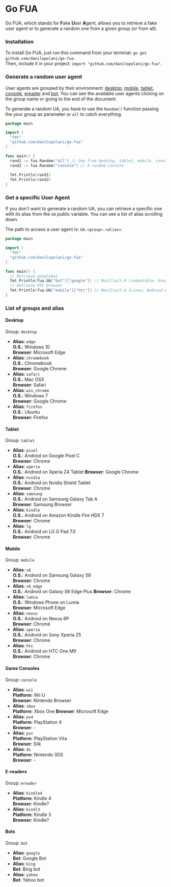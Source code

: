 # Go FUA
Go FUA, which stands for **F**ake **U**ser **A**gent, allows you to retrieve a fake user agent or to generate a random one from a given group (or from all).

### Installation

To install Go FUA, just run this command from your terminal: `go get github.com/danilopolani/go-fua`.  
Then, include it in your project: `import "github.com/danilopolani/go-fua"`.

### Generate a random user agent

User agents are grouped by their environment: [desktop](#desktop), [mobile](#mobile), [tablet](#tablet), [console](#game-consoles), [ereader](#e-readers) and [bot](#bots). You can see the available user agents clicking on the group name or going to the end of the document.  
  
To generate a random UA, you have to use the `Random()` function passing the your group as parameter or `all` to catch everything.

```go
package main

import (
  "fmt"
  "github.com/danilopolani/go-fua"
)

func main() {
  rand1 := fua.Random("all") // One from desktop, tablet, mobile, console, ereader and bot
  rand2 := fua.Random("console") // A random console
  
  fmt.Println(rand1)
  fmt.Println(rand2)
}
```

### Get a specific User Agent

If you don't want to generate a random UA, you can retrieve a specific one with its alias from the `UA` public variable. You can see a list of alias scrolling down.   
  
The path to access a user agent is: `UA.<group>.<alias>`.

```go
package main

import (
  "fmt"
  "github.com/danilopolani/go-fua"
)

func main() {
  // Retrieve googlebot
  fmt.Println(fua.UA["bot"]["google"]) // Mozilla/5.0 (compatible; Googlebot/2.1; +http://www.google.com/bot.html)
  // Retrieve HTC browser
  fmt.Println(fua.UA["mobile"]["htc"]) // Mozilla/5.0 (Linux; Android 6.0; HTC One M9 Build/MRA58K) AppleWebKit/537.36 (KHTML, like Gecko) Chrome/52.0.2743.98 Mobile Safari/537.36
}
```

### List of groups and alias

#### Desktop
Group: `desktop`  
  
- **Alias**: `edge`  
  **O.S.**: Windows 10  
  **Browser**: Microsoft Edge  
- **Alias**: `chromebook`  
  **O.S.**: Chromebook  
  **Browser**: Google Chrome  
- **Alias**: `safari`  
  **O.S.**: Mac OSX  
  **Browser**: Safari  
- **Alias**: `win_chrome`  
  **O.S.**: Windows 7  
  **Browser**: Google Chrome  
- **Alias**: `firefox`  
  **O.S.**: Ubuntu  
  **Browser**: Firefox

#### Tablet
Group: `tablet`  
  
- **Alias**: `pixel`  
  **O.S.**: Android on Google Pixel C  
  **Browser**: Chrome  
- **Alias**: `xperia`  
  **O.S.**: Android on Xperia Z4 Tablet 
  **Browser**: Google Chrome  
- **Alias**: `nvidia`  
  **O.S.**: Android on Nvidia Shield Tablet  
  **Browser**: Chrome  
- **Alias**: `samsung`  
  **O.S.**: Android on Samsung Galaxy Tab A  
  **Browser**: Samsung Browser  
- **Alias**: `kindle`  
  **O.S.**: Android on Amazon Kindle Fire HDX 7  
  **Browser**: Chrome  
- **Alias**: `lg`  
  **O.S.**: Android on LG G Pad 7.0  
  **Browser**: Chrome

#### Mobile
Group: `mobile`  
  
- **Alias**: `s6`  
  **O.S.**: Android on Samsung Galaxy S6  
  **Browser**: Chrome  
- **Alias**: `s6_edge`  
  **O.S.**: Android on Galaxy S6 Edge Plus 
  **Browser**: Chrome  
- **Alias**: `lumia`  
  **O.S.**: Windows Phone on Lumia  
  **Browser**: Microsoft Edge  
- **Alias**: `nexus`  
  **O.S.**: Android on Nexus 6P  
  **Browser**: Chrome  
- **Alias**: `xperia`  
  **O.S.**: Android on Sony Xperia Z5  
  **Browser**: Chrome  
- **Alias**: `htc`  
  **O.S.**: Android on HTC One M9  
  **Browser**: Chrome

#### Game Consoles
Group: `console`  
  
- **Alias**: `wii`  
  **Platform**: Wii U  
  **Browser**: Nintendo Browser  
- **Alias**: `xbox`  
  **Platform**: Xbox One 
  **Browser**: Microsoft Edge  
- **Alias**: `ps4`  
  **Platform**: PlayStation 4  
  **Browser**: -  
- **Alias**: `psv`  
  **Platform**: PlayStation Vita  
  **Browser**: Silk  
- **Alias**: `ds`  
  **Platform**: Nintendo 3DS  
  **Browser**: -

#### E-readers
Group: `ereader`  
  
- **Alias**: `kindle4`  
  **Platform**: Kindle 4  
  **Browser**: Kindle?  
- **Alias**: `kindl3`  
  **Platform**: Kindle 3  
  **Browser**: Kindle?

#### Bots
Group: `bot`  
  
- **Alias**: `google`  
  **Bot**: Google Bot    
- **Alias**: `bing`  
  **Bot**: Bing bot    
- **Alias**: `yahoo`  
  **Bot**: Yahoo bot
